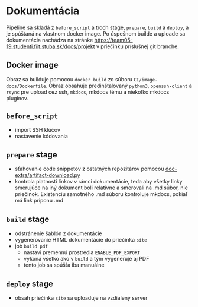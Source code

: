 # Dokumentácia

Pipeline sa skladá z `before_script` a troch stage, `prepare`, `build` a `deploy`,
a je spúštaná na vlastnom docker image. Po úspešnom builde a uploade sa dokumentácia
nachádza na stránke <https://team05-19.studenti.fiit.stuba.sk/docs/projekt>
v priečinku príslušnej git branche.

## Docker image
Obraz sa builduje pomocou `docker build` zo súboru `CI/image-docs/Dockerfile`.
Obraz obsahuje predinštalovaný `python3`, `openssh-client` a `rsync` pre upload cez ssh,
`mkdocs`, mkdocs tému a niekoľko mkdocs pluginov.

##  `before_script`
- import SSH klúčov
- nastavenie kódovania

## `prepare` stage
- sťahovanie code snippetov z ostatných repozitárov pomocou [doc-extra/artifact-download.py](gitlab_images/doc_extra.md)
- kontrola platnosti linkov v rámci dokumentácie, teda aby všetky linky smerujúce
  na iný dokument boli relatívne a smerovali na .md súbor, nie priečinok.
  Existenciu samotného .md súboru kontroluje mkdocs, pokiaľ má link príponu .md

## `build` stage
- odstránenie šablón z dokumentácie
- vygenerovanie HTML dokumentácie do priečinka `site`
- job `build pdf`
    - nastaví premennú prostredia `ENABLE_PDF_EXPORT`
    - vykoná všetko ako v `build` a tým vygeneruje aj PDF
    - tento job sa spúšťa iba manuálne

## `deploy` stage
- obsah priečinka `site` sa uploaduje na vzdialený server
